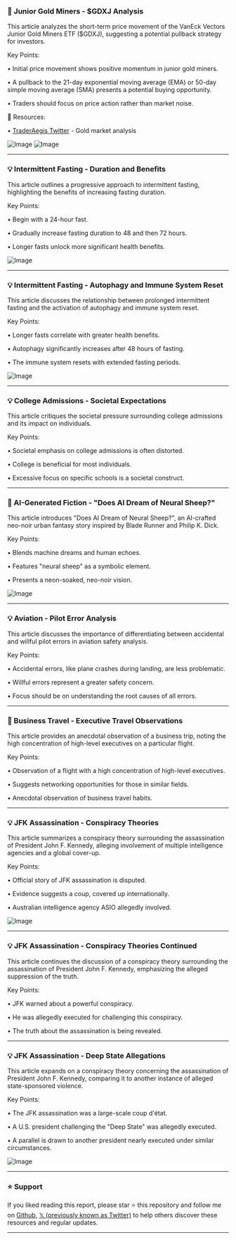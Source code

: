 ### 🤖 Junior Gold Miners - $GDXJ Analysis

This article analyzes the short-term price movement of the VanEck Vectors Junior Gold Miners ETF ($GDXJ), suggesting a potential pullback strategy for investors.

Key Points:

• Initial price movement shows positive momentum in junior gold miners.

• A pullback to the 21-day exponential moving average (EMA) or 50-day simple moving average (SMA) presents a potential buying opportunity.

• Traders should focus on price action rather than market noise.


🔗 Resources:

• [TraderAegis Twitter](https://x.com/TraderAegis) - Gold market analysis

![Image](https://pbs.twimg.com/media/GmkMynObsAAMbb4?format=jpg&name=small)
![Image](https://pbs.twimg.com/media/GmkM0tZXgAAy1qK?format=jpg&name=small)


---

### 💡 Intermittent Fasting - Duration and Benefits

This article outlines a progressive approach to intermittent fasting, highlighting the benefits of increasing fasting duration.

Key Points:

• Begin with a 24-hour fast.

• Gradually increase fasting duration to 48 and then 72 hours.

• Longer fasts unlock more significant health benefits.


![Image](https://pbs.twimg.com/media/GmjmwhzawAE1lkV?format=jpg&name=small)


---

### 💡 Intermittent Fasting - Autophagy and Immune System Reset

This article discusses the relationship between prolonged intermittent fasting and the activation of autophagy and immune system reset.


Key Points:

• Longer fasts correlate with greater health benefits.

• Autophagy significantly increases after 48 hours of fasting.

• The immune system resets with extended fasting periods.


![Image](https://pbs.twimg.com/amplify_video_thumb/1903024517125165056/img/W8GMEx2pQE_ejX6s.jpg)


---

### 💡 College Admissions - Societal Expectations

This article critiques the societal pressure surrounding college admissions and its impact on individuals.

Key Points:

• Societal emphasis on college admissions is often distorted.

• College is beneficial for most individuals.

• Excessive focus on specific schools is a societal construct.


---

### 🤖 AI-Generated Fiction - "Does AI Dream of Neural Sheep?"

This article introduces "Does AI Dream of Neural Sheep?", an AI-crafted neo-noir urban fantasy story inspired by Blade Runner and Philip K. Dick.


Key Points:

• Blends machine dreams and human echoes.

• Features "neural sheep" as a symbolic element.

• Presents a neon-soaked, neo-noir vision.


![Image](https://pbs.twimg.com/ext_tw_video_thumb/1903023207067885568/pu/img/Zqvq1TZJC4rXvIW0.jpg)


---

### 💡 Aviation - Pilot Error Analysis

This article discusses the importance of differentiating between accidental and willful pilot errors in aviation safety analysis.


Key Points:

• Accidental errors, like plane crashes during landing, are less problematic.

• Willful errors represent a greater safety concern.

•  Focus should be on understanding the root causes of all errors.



---

### 🚀 Business Travel - Executive Travel Observations

This article provides an anecdotal observation of a business trip, noting the high concentration of high-level executives on a particular flight.


Key Points:

• Observation of a flight with a high concentration of high-level executives.

•  Suggests networking opportunities for those in similar fields.

•  Anecdotal observation of business travel habits.



---

### 💡 JFK Assassination - Conspiracy Theories

This article summarizes a conspiracy theory surrounding the assassination of President John F. Kennedy, alleging involvement of multiple intelligence agencies and a global cover-up.


Key Points:

• Official story of JFK assassination is disputed.

• Evidence suggests a coup, covered up internationally.

• Australian intelligence agency ASIO allegedly involved.


![Image](https://pbs.twimg.com/media/GmiUDkCaEAE3nkV?format=jpg&name=small)


---

### 💡 JFK Assassination - Conspiracy Theories Continued

This article continues the discussion of a conspiracy theory surrounding the assassination of President John F. Kennedy, emphasizing the alleged suppression of the truth.


Key Points:

• JFK warned about a powerful conspiracy.

• He was allegedly executed for challenging this conspiracy.

• The truth about the assassination is being revealed.


---

### 💡 JFK Assassination - Deep State Allegations

This article expands on a conspiracy theory concerning the assassination of President John F. Kennedy, comparing it to another instance of alleged state-sponsored violence.


Key Points:

• The JFK assassination was a large-scale coup d'état.

•  A U.S. president challenging the "Deep State" was allegedly executed.

• A parallel is drawn to another president nearly executed under similar circumstances.


![Image](https://pbs.twimg.com/amplify_video_thumb/1902933913800204288/img/8yZNMmsQLPa5uQrW.jpg)


---

### ⭐️ Support

If you liked reading this report, please star ⭐️ this repository and follow me on [Github](https://github.com/Drix10), [𝕏 (previously known as Twitter)](https://x.com/DRIX_10_) to help others discover these resources and regular updates.

---